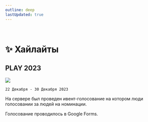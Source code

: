 ```yaml
---
outline: deep
lastUpdated: true
---
```


<Pill name="ML Create" link="/wiki/archive/ml-create" icon="solar:archive-bold-duotone" color="#868dcc" /> <br/>

 
# ✨ Хайлайты

## PLAY 2023

![](/WIKI/ML-Create/Highlights/demo_img_1.webp)

<Links :items="[
    { 
        name: 'PLAY 2023', 
        link: '/wiki/play/play23', 
        image: '/WIKI/Play/Che/play2023logo.png'
    },
  ]"
/>

`22 Декабря - 30 Декабря 2023`

На сервере был проведен ивент-голосование на котором люди голосовании за людей на номинации.

Голосование проводилось в Google Forms.

